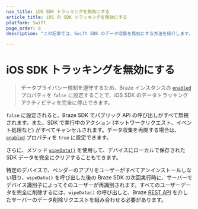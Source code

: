 ```yaml
---
nav_title: iOS SDK トラッキングを無効にする
article_title: iOS の SDK トラッキングを無効にする
platform: Swift
page_order: 8
description: "この記事では、Swift SDK のデータ収集を無効にする方法を紹介します。"

---
```


# iOS SDK トラッキングを無効にする

> データプライバシー規制を遵守するため、Braze インスタンスの [`enabled`](https://braze-inc.github.io/braze-swift-sdk/documentation/brazekit/braze/enabled) プロパティを `false` に設定することで、iOS SDK のデータトラッキングアクティビティを完全に停止できます。 

`false` に設定されると、Braze SDK でパブリック API の呼び出しがすべて無視されます。また、SDK で実行中のアクション (ネットワークリクエスト、イベント処理など) がすべてキャンセルされます。データ収集を再開する場合は、[`enabled`](https://braze-inc.github.io/braze-swift-sdk/documentation/brazekit/braze/enabled/) プロパティを `true` に設定できます。

さらに、メソッド [`wipeData()`](https://braze-inc.github.io/braze-swift-sdk/documentation/brazekit/braze/wipedata()) を使用して、デバイスにローカルで保存された SDK データを完全にクリアすることもできます。

特定のデバイスで、ベンダーのアプリをユーザーがすべてアンインストールしない限り、`wipeData()` を呼び出した後の Braze SDK の次回実行時に、サーバーでデバイス識別子によってそのユーザーが再識別されます。すべてのユーザーデータを完全に削除するには、`wipeData()` の呼び出しと、Braze [REST API]({{site.baseurl}}/api/endpoints/user_data/post_user_delete/) を介したサーバーのデータ削除リクエストを組み合わせる必要があります。
